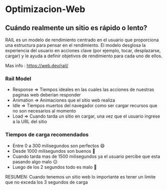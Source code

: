 # Optimizacion-Web

## Cuándo realmente un sitio es rápido o lento?
RAIL es un modelo de rendimiento centrado en el usuario que proporciona una estructura para pensar en el rendimiento. El modelo desglosa la experiencia del usuario en acciones clave (por ejemplo, tocar, desplazarse, cargar) y le ayuda a definir objetivos de rendimiento para cada uno de ellos.

Mas info : https://web.dev/rail/ 

### Rail Model
* Response ⇒ Tiempos ideales en las cuales las acciones de nuestras paginas web deberían responder
* Animation ⇒ Animaciones que el sitio web realiza
* Idle ⇒ Tiempos muertos del navegador como ser cargar recursos que no son necesarios al momento
* Load ⇒ Cuando tarda un sitio en cargar, una vez que el usuario ingrese a la URL del sitio

### Tiempos de carga recomendados

* Entre 0 a 300 milisegundos son perfectos 😄
* Desde 1000 milisegundos son buenos 🙂
* Cuando tarda mas de 1500 milisegundos ya el usuario percibe que esta pasando algo malo 😐
* Luego de los 2 segundos todo es malo 🤨

RESUMEN: Cuando tenemos un sitio web lo importante es tener un limite que no exceda los 3 segundos de carga


